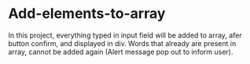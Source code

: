 # Add-elements-to-array

In this project, everything typed in input field will be added to array, afer button confirm, and displayed in div. Words that already are present in array, cannot be added again (Alert message pop out to inform user).